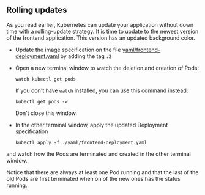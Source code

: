 ## Rolling updates
As you read earlier, Kubernetes can update your application without down time with a rolling-update strategy. 
It is time to update to the newest version of the frontend application. This version has an updated background color.
 
* Update the image specification on the file [yaml/frontend-deployment.yaml](https://github.com/linemos/kubernetes-intro/blob/master/yaml/frontend-deployment.yaml) by adding the tag `:2`
* Open a new terminal window to watch the deletion and creation of Pods:
  
  ```
  watch kubectl get pods
  ```

  If you don't have `watch` installed, you can use this command instead:

  ```
  kubectl get pods -w
  ```

  Don't close this window.

* In the other terminal window, apply the updated Deployment specification
  
  ```
  kubectl apply -f ./yaml/frontend-deployment.yaml
  ```

and watch how the Pods are terminated and created in the other terminal window.

Notice that there are always at least one Pod running and that the last of the old Pods are first terminated when on of the new ones has the status running.

